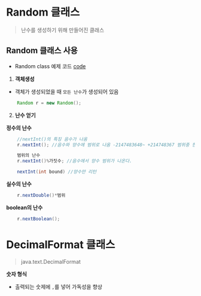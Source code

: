 # Random 클래스
> 난수를 생성하기 위해 만들어진 클래스

## Random 클래스 사용

- Random class 예제 코드 [code](https://github.com/Jangilkyu/sist-fullstack-class/blob/master/Java/days18/UseRandom.java)

1. **객체생성**
- 객체가 생성되었을 때 `모든 난수`가 생성되어 있음
```java
    Random r = new Random();
```

2. **난수 얻기**

**정수의 난수**
```java
    //nextInt()의 특징 음수가 나옴
    r.nextInt(); //음수와 양수에 범위로 나옴 -2147483648~ +214748367 범위중 한개가 나옴

    범위의 난수
    r.nextInt()%가짓수; //음수에서 양수 범위가 나온다.

    nextInt(int bound) //양수만 리턴
```
**실수의 난수**
```java
    r.nextDouble()*범위
```

**boolean의 난수**
```java
    r.nextBoolean();
```
# DecimalFormat 클래스
> java.text.DecimalFormat

**숫자 형식**
- 출력되는 숫제에 `,`를 넣어 가독성을 향상
